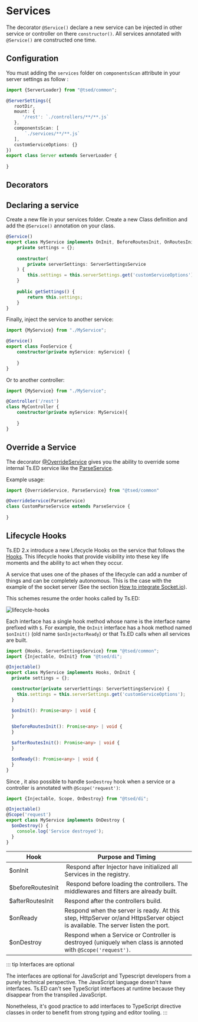 # Services

The decorator `@Service()` declare a new service can be injected in other service or controller on there `constructor()`.
All services annotated with `@Service()` are constructed one time.

## Configuration

You must adding the `services` folder on `componentsScan` attribute in your server settings as follow :
 
```typescript
import {ServerLoader} from "@tsed/common";

@ServerSettings({
   rootDir,
   mount: {
      '/rest': `./controllers/**/**.js`
   },
   componentsScan: [
       `./services/**/**.js`
   ],
   customServiceOptions: {}
})
export class Server extends ServerLoader {
   
}       
```

## Decorators

<ApiList query="module === '@tsed/di' && symbolType === 'decorator'" />

## Declaring a service

Create a new file in your services folder. Create a new Class definition and add the `@Service()` annotation on your class.

```typescript
@Service()
export class MyService implements OnInit, BeforeRoutesInit, OnRoutesInit, AfterRoutesInit, OnServerReady {
    private settings = {};
    
    constructor(
        private serverSettings: ServerSettingsService
    ) {
        this.settings = this.serverSettings.get('customServiceOptions');
    }
    
    public getSettings() {
        return this.settings;
    }
}
```

Finally, inject the service to another service:
```typescript
import {MyService} from "./MyService";

@Service()
export class FooService {
    constructor(private myService: myService) {
    
    }
}
```
Or to another controller: 

```typescript
import {MyService} from "./MyService";

@Controller('/rest') 
class MyController {
    constructor(private myService: MyService){
    
    }
}  
```

## Override a Service

The decorator [@OverrideService](/api/di/decorators/OverrideService.md) gives you the ability to
override some internal Ts.ED service like the [ParseService](/api/common/filters/services/ParseService.md).

Example usage:
```typescript
import {OverrideService, ParseService} from "@tsed/common"

@OverrideService(ParseService)
class CustomParseService extends ParseService {
    
}
```

## Lifecycle Hooks

Ts.ED 2.x introduce a new Lifecycle Hooks on the service that follows the [Hooks](/docs/hooks.md).
This lifecycle hooks that provide visibility into these key life moments and the ability to act when they occur.


A service that uses one of the phases of the lifecycle can add a number of things and can be completely autonomous.
This is the case with the example of the socket server (See the section [How to integrate Socket.io](/tutorials/socket-io.md)).

This schemes resume the order hooks called by Ts.ED:

![lifecycle-hooks](./../assets/hooks-in-sequence.png)

Each interface has a single hook method whose name is the interface name prefixed with `$`. For example, the `OnInit`
interface has a hook method named `$onInit()` (old name `$onInjectorReady`) or that Ts.ED calls when all services are built.

```typescript
import {Hooks, ServerSettingsService} from "@tsed/common";
import {Injectable, OnInit} from "@tsed/di";

@Injectable()
export class MyService implements Hooks, OnInit {
  private settings = {};

  constructor(private serverSettings: ServerSettingsService) {
    this.settings = this.serverSettings.get('customServiceOptions');
  }

  $onInit(): Promise<any> | void {
  }

  $beforeRoutesInit(): Promise<any> | void {
  }

  $afterRoutesInit(): Promise<any> | void {
  }

  $onReady(): Promise<any> | void {
  }
}
```

Since <Badge text="v4.31.0+" />, it also possible to handle `$onDestroy` hook when a service or a controller is
annotated with `@Scope('request')`:

```typescript
import {Injectable, Scope, OnDestroy} from "@tsed/di";

@Injectable()
@Scope('request')
export class MyService implements OnDestroy {
  $onDestroy() {
    console.log('Service destroyed');
  }
}
```

Hook | Purpose and Timing
---|---
$onInit | Respond after Injector have initialized all Services in the registry.
$beforeRoutesInit | Respond before loading the controllers. The middlewares and filters are already built.
$afterRoutesInit | Respond after the controllers build.
$onReady | Respond when the server is ready. At this step, HttpServer or/and HttpsServer object is available. The server listen the port.
$onDestroy | Respond when a Service or Controller is destroyed (uniquely when class is annoted with `@Scope('request')`.

::: tip Interfaces are optional

The interfaces are optional for JavaScript and Typescript developers from a purely technical perspective.
The JavaScript language doesn't have interfaces. Ts.ED can't see TypeScript interfaces at runtime because they disappear from the transpiled JavaScript.

Nonetheless, it's good practice to add interfaces to TypeScript directive classes in order to benefit from strong typing and editor tooling.
:::
